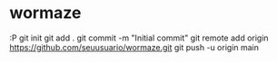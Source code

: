 # wormaze
:P
git init
git add .
git commit -m "Initial commit"
git remote add origin https://github.com/seuusuario/wormaze.git
git push -u origin main
